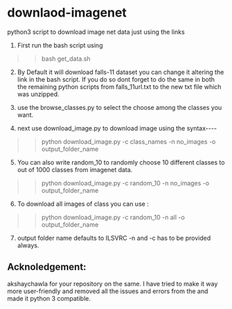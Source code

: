 # downlaod-imagenet
python3 script to download image net data just using the links 

1. First run the bash script using
>>bash get_data.sh

2. By Default it will download falls-11 dataset you can change it altering the link in the bash script.
If you do so dont forget to do the same in both the remaining python scripts from falls_11url.txt to 
the new txt file which was unzipped.


3. use the browse_classes.py to select the choose among the classes you want.

4. next use download_image.py to download image using the syntax----
>>python download_image.py -c class_names -n no_images -o output_folder_name


5. You can also write random_10 to randomly choose 10 different classes to out of 1000 classes from imagenet 
data.
>>python download_image.py -c random_10 -n no_images -o output_folder_name

6. To download all images of class you can use :
>>python download_image.py -c random_10 -n all -o output_folder_name

7. output folder name defaults to ILSVRC 
-n  and -c has to be provided always.

## Acknoledgement:
akshaychawla for your repository on the same. I have tried to make it way more user-friendly and removed all 
the issues and errors from the and made it python 3 compatible.

